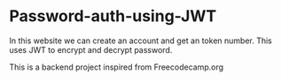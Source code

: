 # Password-auth-using-JWT

In this website we can create an account and get an token number. This uses JWT to encrypt and decrypt password.
<br>



This is a backend project inspired from Freecodecamp.org
